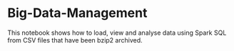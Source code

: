 # Big-Data-Management
This notebook shows how to load, view and analyse data using Spark SQL from CSV files that have been bzip2 archived.
